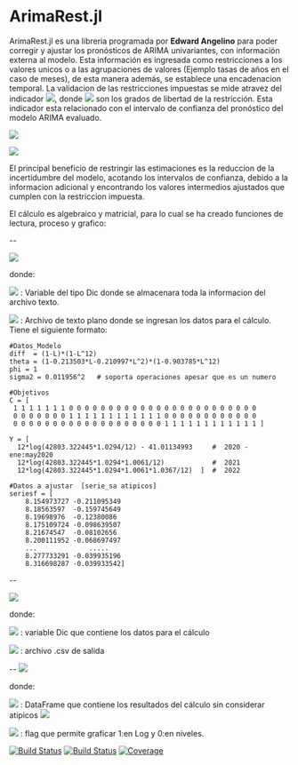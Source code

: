 # ArimaRest.jl
ArimaRest.jl es una libreria programada por **Edward Angelino** para poder corregir y ajustar los pronósticos de ARIMA univariantes, con información externa al modelo. Esta información es ingresada como restricciones a los valores unicos o a las agrupaciones de valores (Ejemplo tasas de años en el caso de meses), de esta manera además, se establece una encadenacion temporal. La validacion de las restricciones impuestas se mide atravez del indicador <img src="https://render.githubusercontent.com/render/math?math=K_{calc} < \chi^2_m">, donde <img src="https://render.githubusercontent.com/render/math?math=m"> son los grados de libertad de la restricción. Esta indicador esta relacionado con el intervalo de confianza del pronóstico del modelo ARIMA evaluado.


<img src="https://render.githubusercontent.com/render/math?math=\phi\left(L\right)\varPhi\left(L_{s}\right)\nabla^{d}\nabla^{D}\centerdot Z_{t}=\theta\left(L\right)\Theta\left(L_{s}\right)a_{t}">


<img src="https://render.githubusercontent.com/render/math?math=\begin{multline*}
\left(1-\phi_{1}L-\phi_{2}L^{2}-...-\phi_{p}L^{p}\right)\left(1-\varPhi_{1}L_{s}-\varPhi_{2}L_{s}^{2}-...-\varPhi_{P}L_{s}^{P}\right)\left(1-L\right)^{d}\left(1-L^{s}\right)^{D}Z_{t}\\
=\left(1\dotplus\theta_{1}L\dotplus\theta_{2}L^{2}\dotplus...\dotplus\theta_{q}L^{q}\right)\left(1\dotplus\Theta_{1}L_{s}\dotplus\Theta_{2}L_{s}^{2}\dotplus...\dotplus\Theta_{Q}L_{s}^{Q}\right)a_{t}
\end{multline*}">


El principal beneficio de restringir las estimaciones es la reduccion de la incertidumbre del modelo, acotando los intervalos de confianza, debido a la informacion adicional y encontrando los  valores intermedios ajustados  que cumplen con la restriccion impuesta.




El cálculo es algebraico y matricial, para lo cual se ha creado  funciones de lectura, proceso y grafico:

--

<img src="https://render.githubusercontent.com/render/math?math=dic=leedatostxt(archivo)">

donde:

<img src="https://render.githubusercontent.com/render/math?math=dic"> : Variable del tipo Dic donde se almacenara toda la informacion del archivo texto.

<img src="https://render.githubusercontent.com/render/math?math=archivo"> : Archivo de texto plano donde se ingresan los datos para el cálculo. Tiene el siguiente formato:

	#Datos_Modelo
	diff  = (1-L)*(1-L^12)
	theta = (1-0.213503*L-0.210997*L^2)*(1-0.903785*L^12)
	phi = 1
	sigma2 = 0.011956^2   # soporta operaciones apesar que es un numero

	#Objetivos
	C = [
     1 1 1 1 1 1 1 0 0 0 0 0 0 0 0 0 0 0 0 0 0 0 0 0 0 0 0 0 0 0 0
     0 0 0 0 0 0 0 1 1 1 1 1 1 1 1 1 1 1 1 0 0 0 0 0 0 0 0 0 0 0 0
     0 0 0 0 0 0 0 0 0 0 0 0 0 0 0 0 0 0 0 1 1 1 1 1 1 1 1 1 1 1 1 ]

	Y = [
	  12*log(42803.322445*1.0294/12) - 41.01134993     #  2020 - ene:may2020
      12*log(42803.322445*1.0294*1.0061/12)            #  2021
      12*log(42803.322445*1.0294*1.0061*1.0367/12)  ]  #  2022

	#Datos a ajustar  [serie_sa atipicos]
	seriesf = [
		8.154973727	-0.211095349
		8.18563597	-0.159745649
		8.19698976	-0.12380086
		8.175109724	-0.098639507
		8.21674547	-0.08102656
		8.200111952	-0.068697497
		...          	.....
		8.277733291	-0.039935196
		8.316698287	-0.039933542]




--

<img src="https://render.githubusercontent.com/render/math?math=df=restringe(datos,salida)">

donde:

<img src="https://render.githubusercontent.com/render/math?math=datos"> : variable Dic que contiene  los datos para el cálculo

<img src="https://render.githubusercontent.com/render/math?math=salida"> : archivo .csv de salida

--
<img src="https://render.githubusercontent.com/render/math?math=grafica(dt,f)">

  donde:

<img src="https://render.githubusercontent.com/render/math?math=dt">  :  DataFrame que contiene los resultados del cálculo sin considerar atipicos <img src="https://render.githubusercontent.com/render/math?math=[Irrest, I.Inf, I.Sup,Restr, R.Inf, R.Sup]">

<img src="https://render.githubusercontent.com/render/math?math=f">  :  flag que permite graficar 1:en Log y 0:en niveles.

[![Build Status](https://travis-ci.com/EdwardAngelino/ArimaRest.jl.svg?branch=master)](https://travis-ci.com/EdwardAngelino/ArimaRest.jl)
[![Build Status](https://ci.appveyor.com/api/projects/status/github/EdwardAngelino/ArimaRest.jl?svg=true)](https://ci.appveyor.com/project/EdwardAngelino/ArimaRest-jl)
[![Coverage](https://codecov.io/gh/EdwardAngelino/ArimaRest.jl/branch/master/graph/badge.svg)](https://codecov.io/gh/EdwardAngelino/ArimaRest.jl)
